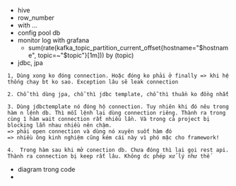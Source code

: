 - hive
- row_number
- with ... 
- config pool db
- monitor log with grafana
	- sum(rate(kafka_topic_partition_current_offset{hostname="$hostname", topic=~"$topic"}[1m])) by (topic)
- jdbc, jpa
```
1, Dùng xong ko đóng connection. Hoặc đóng ko phải ở finally => khi hệ thống chay bt ko sao. Exception lâu sẽ leak connection

2. Chỗ thì dùng jpa, chỗ thì jdbc template, chỗ thì thuần ko đồng nhất

3. Dùng jdbctemplate nó đóng hộ connection. Tuy nhiên khi đó nêu trong hàm n lệnh db. Thì mỗi lệnh lại dùng connection riêng. Thành ra trong cùng 1 hàm wait connection rất nhiều lần. Và trong cả project bị blocking lẫn nhau nhiều nên chậm. 
=> phải open connection và dùng nó xuyên suốt hàm đó
=> nhiều ông kinh nghiệm cũng kém cái này vì phó mặc cho framework!

4.  Trong hàm sau khi mở conection db. Chưa đóng thì lại gọi rest api. Thành ra connection bị keep rất lâu. Không dc phép xử lý như thế
```

- diagram trong code
- 